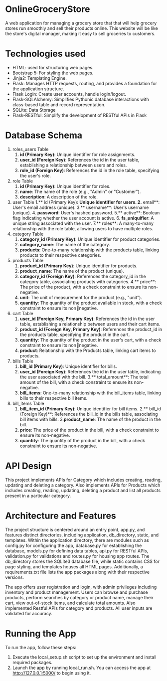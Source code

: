 # OnlineGroceryStore
A web application for managing a grocery store that that will help grocery stores run smoothly and sell their products online. This website will be like the store's digital manager, making it easy to sell groceries to customers.
# Technologies used
+ HTML: used for structuring web pages.
+ Bootstrap 5: For styling the web pages.
+ Jinja2: Templating Engine.
+ Flask: Manages HTTP requests, routing, and provides a foundation for the application structure.
+ Flask Login: Create user accounts, handle login/logout. 
+ Flask-SQLAlchemy: Simplifies Pythonic database interactions with class-based table and record representation.
+ SQLite: Data Storage
+ Flask-RESTful: Simplify the development of RESTful APIs in Flask
# Database Schema
1. roles_users Table
    1. **id (Primary Key)**: Unique identifier for role assignments.
    2.  **user_id (Foreign Key)**: References the id in the user table, establishing a relationship between users and 
roles.
    3. **role_id (Foreign Key)**: References the id in the role table, specifying the user's role.
2. role Table
    1. **id (Primary Key)**: Unique identifier for roles.
    2. **name**: The name of the role (e.g., "Admin" or "Customer").
    3. **description**: A description of the role.
3. user Table
    1.** id (Primary Key)**: Unique identifier for users.
    2.** email**: User's email address (unique).
    3.** username**: User's username (unique).
    4. **password**: User's hashed password.
    5.** active**: Boolean flag indicating whether the user account is active.
    6. **fs_uniquifier**: A unique string associated with the user.
    7.** roles**: A many-to-many relationship with the role table, allowing users to have multiple roles.
4. category Table
    1. **category_id (Primary Key)**: Unique identifier for product categories.
    2. **category_name**: The name of the category.
    3. **products**: One-to-many relationship with the products table, linking products to their respective 
categories.
5. products Table
    1. **product_id (Primary Key)**: Unique identifier for products.
    2. **product_name**: The name of the product (unique).
    3. **category_id (Foreign Key)**: References the category_id in the category table, associating products with 
categories.
    4.** price**: The price of the product, with a check constraint to ensure its non-negative.
    5. **unit**: The unit of measurement for the product (e.g., "unit").
    6. **quantity**: The quantity of the product available in stock, with a check constraint to ensure its nonnegative.
6. cart Table
    1. **user_id (Foreign Key, Primary Key)**: References the id in the user table, establishing a relationship 
between users and their cart items.
    2. **product_id (Foreign Key, Primary Key)**: References the product_id in the products table, specifying the 
product in the cart.
    3. **quantity**: The quantity of the product in the user's cart, with a check constraint to ensure its nonnegative.
    4. **product**: Relationship with the Products table, linking cart items to products.
7. bills Table
      1. **bill_id (Primary Key)**: Unique identifier for bills.
      2. **user_id (Foreign Key)**: References the id in the user table, indicating the user associated with the bill.
    3.** total_amount**: The total amount of the bill, with a check constraint to ensure its non-negative.
    4. **bill_items**: One-to-many relationship with the bill_items table, linking bills to their respective bill items.
9. bill_items Table
    1. **bill_item_id (Primary Key)**: Unique identifier for bill items.
    2.** bill_id (Foreign Key)**: References the bill_id in the bills table, associating bill items with bills.
    3.**product_name**: The name of the product in the bill.
    4. **price**: The price of the product in the bill, with a check constraint to ensure its non-negative.
    5. **quantity**: The quantity of the product in the bill, with a check constraint to ensure its non-negative.
  
  
# API Design
This project implements APIs for Category which includes creating, reading, updating and deleting a category. 
Also implements APIs for Products which includes creating, reading, updating, deleting a product and list all 
products present in a particular category.
# Architecture and Features
The project structure is centered around an entry point, app.py, and features distinct directories, including 
application, db_directory, static, and templates. Within the application directory, there are modules 
such as config.py for configuring the app, database.py for establishing the database, models.py for 
defining data tables, api.py for RESTful APIs, validation.py for validations and routes.py for housing app 
routes. The db_directory stores the SQLite3 database file, while static contains CSS for page styling, and 
templates houses all HTML pages. Additionally, a requirements.txt file lists the app packages along with 
their respective versions.

The app offers user registration and login, with admin privileges including inventory and product management. 
Users can browse and purchase products, perform searches by category or product name, manage their 
cart, view out-of-stock items, and calculate total amounts. Also implemented Restful APIs for category and 
products. All user inputs are validated for accuracy.

#  Running the App
To run the app, follow these steps:
1. Execute the local_setup.sh script to set up the environment and install required packages.
2. Launch the app by running local_run.sh. You can access the app at http://127.0.0.1:5000/ to begin using it.
